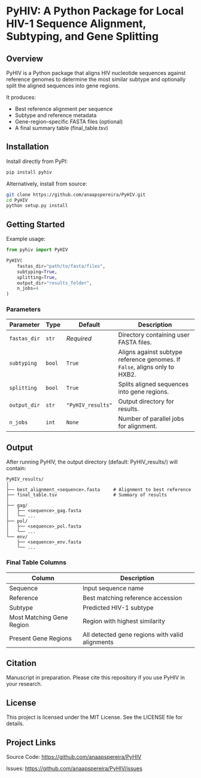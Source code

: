 # PyHIV: A Python Package for Local HIV-1 Sequence Alignment, Subtyping, and Gene Splitting


## Overview

PyHIV is a Python package that aligns HIV nucleotide sequences against reference genomes to determine the most similar subtype and optionally split the aligned sequences into gene regions.

It produces:
- Best reference alignment per sequence 
- Subtype and reference metadata 
- Gene-region–specific FASTA files (optional)
- A final summary table (final_table.tsv)

## Installation

Install directly from PyPI:

```bash
pip install pyhiv
```


Alternatively, install from source:

```bash
git clone https://github.com/anaapspereira/PyHIV.git
cd PyHIV
python setup.py install
```

## Getting Started

Example usage:

```python
from pyhiv import PyHIV

PyHIV(
    fastas_dir="path/to/fasta/files",
    subtyping=True,
    splitting=True,
    output_dir="results_folder",
    n_jobs=4
)
```

### Parameters

| Parameter    | Type   | Default           | Description                                                                |
| ------------ | ------ | ----------------- | -------------------------------------------------------------------------- |
| `fastas_dir` | `str`  | *Required*        | Directory containing user FASTA files.                                     |
| `subtyping`  | `bool` | `True`            | Aligns against subtype reference genomes. If `False`, aligns only to HXB2. |
| `splitting`  | `bool` | `True`            | Splits aligned sequences into gene regions.                                |
| `output_dir` | `str`  | `"PyHIV_results"` | Output directory for results.                                              |
| `n_jobs`     | `int`  | `None`            | Number of parallel jobs for alignment.                                     |


## Output

After running PyHIV, the output directory (default: PyHIV_results/) will contain:

```
PyHIV_results/
│
├── best_alignment_<sequence>.fasta     # Alignment to best reference
├── final_table.tsv                     # Summary of results
│
├── gag/
│   ├── <sequence>_gag.fasta
│   └── ...
├── pol/
│   ├── <sequence>_pol.fasta
│   └── ...
└── env/
    ├── <sequence>_env.fasta
    └── ...
```

### Final Table Columns

| Column                    | Description                                     |
| ------------------------- | ----------------------------------------------- |
| Sequence                  | Input sequence name                             |
| Reference                 | Best matching reference accession               |
| Subtype                   | Predicted HIV-1 subtype                         |
| Most Matching Gene Region | Region with highest similarity                  |
| Present Gene Regions      | All detected gene regions with valid alignments |


## Citation

Manuscript in preparation. Please cite this repository if you use PyHIV in your research.

## License

This project is licensed under the MIT License. See the LICENSE file for details.

## Project Links

Source Code: https://github.com/anaapspereira/PyHIV

Issues: https://github.com/anaapspereira/PyHIV/issues
